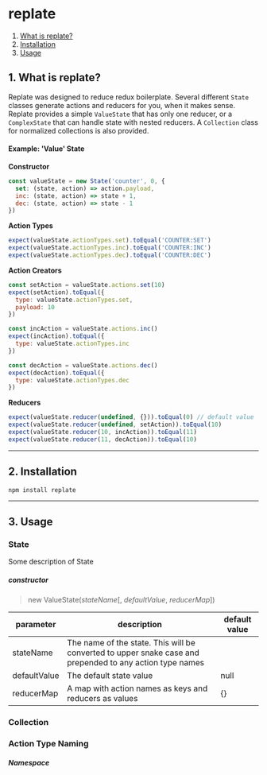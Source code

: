 # replate

1. [What is replate?](#1-what-is-replate)
2. [Installation](#2-installation)
3. [Usage](#3-usage)

## 1. What is replate?
Replate was designed to reduce redux boilerplate. Several different `State` classes generate actions and reducers for you, when it makes sense. Replate provides a simple `ValueState` that has only one reducer, or a `ComplexState` that can handle state with nested reducers. A `Collection` class for normalized collections is also provided.

#### Example: 'Value' State
**Constructor**
```javascript
const valueState = new State('counter', 0, {
  set: (state, action) => action.payload,
  inc: (state, action) => state + 1,
  dec: (state, action) => state - 1
})
```

**Action Types**
```javascript
expect(valueState.actionTypes.set).toEqual('COUNTER:SET')
expect(valueState.actionTypes.inc).toEqual('COUNTER:INC')
expect(valueState.actionTypes.dec).toEqual('COUNTER:DEC')
```

**Action Creators**
```javascript
const setAction = valueState.actions.set(10)
expect(setAction).toEqual({
  type: valueState.actionTypes.set,
  payload: 10
})

const incAction = valueState.actions.inc()
expect(incAction).toEqual({
  type: valueState.actionTypes.inc
})

const decAction = valueState.actions.dec()
expect(decAction).toEqual({
  type: valueState.actionTypes.dec
})
```

**Reducers**
```javascript
expect(valueState.reducer(undefined, {})).toEqual(0) // default value
expect(valueState.reducer(undefined, setAction)).toEqual(10)
expect(valueState.reducer(10, incAction)).toEqual(11)
expect(valueState.reducer(11, decAction)).toEqual(10)
```

---

## 2. Installation
```
npm install replate
```

---

## 3. Usage

### State
Some description of State

##### constructor
> new ValueState(*stateName*[, *defaultValue*, *reducerMap*])

| parameter | description | default value |
| --- | --- | --- |
| stateName | The name of the state. This will be converted to upper snake case and prepended to any action type names |  |
| defaultValue | The default state value | null |
| reducerMap | A map with action names as keys and reducers as values | {} |

### Collection

### Action Type Naming

##### Namespace
